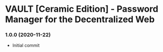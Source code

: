 # VAULT [Ceramic Edition] - Password Manager for the Decentralized Web


### 1.0.0 (2020-11-22)
* Initial commit
